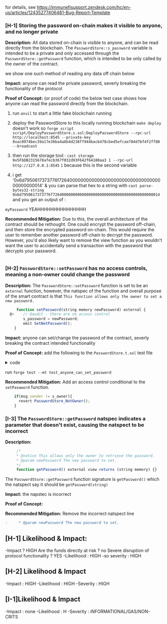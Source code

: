for details, see https://immunefisupport.zendesk.com/hc/en-us/articles/12435277406481-Bug-Report-Template

### [H-1] Storing the password on-chain makes it visible to anyone, and no longer private

**Description:** All data stored on-chain is visible to anyone, and can be read directly from the blockchain. The `PasswordStore::s_password` variable is intended to be a private and only accessed through the `PasswordStore::getPassword` function, which is intended to be only called by the owner of the contract.

we show one such method of reading any data off chain below

**Impact:** anyone can read the private password, severly breaking the functionality of the protocol

**Proof of Concept:** (or proof of code)
the below test case shows how anyone can read the password directly from the blockchain.

1. run `anvil` to start a little fake blockchain running

2. deploy the PasswordStore to this locally running blockchain
   `make deploy` doesn't work so
   `forge script script/DeployPasswordStore.s.sol:DeployPasswordStore --rpc-url http://localhost:8545 --private-key 0xac0974bec39a17e36ba4a6b4d238ff944bacb478cbed5efcae784d7bf4f2ff80 --broadcast`
3. then run the storage tool :
   `cast storage 0x5FbDB2315678afecb367f032d93F642f64180aa3 1 --rpc-url http://127.0.0.1:8545`
   `1` because this is the second variable

4. i get '0x6d7950617373776f726400000000000000000000000000000000000000000014' & you can parse that hex to a string with
   `cast parse-bytes32-string 0x6d7950617373776f726400000000000000000000000000000000000000000014` and you get an output of :

`myPassword`
YEAHHHHHHHHHHHHHHH

**Recommended Mitigation:**
Due to this, the overall architecture of the contract should be rethought. One could encrypt the password off-chain, and then store the encrypted password on-chain. This would require the user to remember another password off-chain to decrypt the password. However, you'd also likely want to remove the view function as you wouldn't want the user to accidentally send a transaction with the password that decrypts your password.

```

```

### [H-2] `PasswordStore::setPassword` has no access controls, meaning a non-owner could change the password

**Description:** The `PasswordStore::setPassword` function is set to be an `external` function, however, the natspec of the function and overall purpose of the smart contract is that `This function allows only the owner to set a new password.`

```javascript
     function setPassword(string memory newPassword) external {
  @>    // @audit - there are no access control
        s_password = newPassword;
        emit SetNetPassword();
    }

```

**Impact:** anyone can set/change the password of the contract, severly breaking the contract intended functionality

**Proof of Concept:** add the following to the `PasswordStore.t.sol` test file

<details>
<summary>code</summary>

```javascript
      function test_anyone_can_set_password(address randomAddress) public {
        vm.assume(randomAddress != owner); // make sure the random address is not the owner
        vm.prank(randomAddress); // Let's pretend that randomAddress is making the next transaction
        string memory expectedPassword = "myNewPassword";
        passwordStore.setPassword(expectedPassword);

        vm.prank(owner);
        string memory actualPassword = passwordStore.getPassword();
        assertEq(actualPassword, expectedPassword);
    }
```

</details>

run `forge test --mt test_anyone_can_set_password`

**Recommended Mitigation:** Add an access control conditional to the `setPaswword` function.

```javascript
    if(msg.sender != s_owner){
      revert PasswordStore_NotOwner();
    }

```

### [I-3] The `PasswordStore::getPassword` natspec indicates a parameter that doesn't exist, causing the natspect to be incorrect

**Description:**

```javascript
     /*
     * @notice This allows only the owner to retrieve the password.
     * @param newPassword The new password to set.
     */
     function getPassword() external view returns (string memory) {}

```

The `PasswordStore::getPassword` function signature is `getPassword()` which the natspect say it should be `getPassword(string)`

**Impact:** the napstec is incorrect

**Proof of Concept:**

**Recommended Mitigation:** Remove the incorrect natspect line

```diff
-     * @param newPassword The new password to set.


```

## [H-1] Likelihood & Impact:

-Impact ? HIGH
Are the funds directly at risk ? no
Severe disruption of protocol functionality ? YES
-Likelihood : HIGH
-so severity : HIGH

## [H-2] Likelihood & Impact

-Impact : HIGH
-Likelihood : HIGH
-Severity : HIGH

## [I-1]Likelihood & Impact

-Impact : none
-Likelihood : H
-Severity : iNFORMATIONAL/GAS/NON-CRITS
